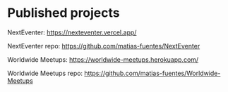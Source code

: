 # Published projects

NextEventer: https://nexteventer.vercel.app/

NextEventer repo: https://github.com/matias-fuentes/NextEventer

Worldwide Meetups: https://worldwide-meetups.herokuapp.com/

Worldwide Meetups repo: https://github.com/matias-fuentes/Worldwide-Meetups
